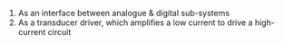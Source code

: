 1. As an interface between analogue & digital sub-systems
2. As a transducer driver, which amplifies a low current to drive a high-current circuit
